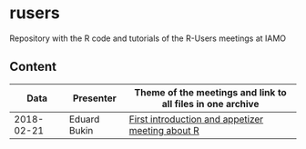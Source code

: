 # rusers

Repository with the R code and tutorials of the R-Users meetings at IAMO

## Content

Data          | Presenter                       | Theme of the meetings and link to all files in one archive
--------------|---------------------------------|------------------------------
2018-02-21    | Eduard Bukin                    | [First introduction and appetizer meeting about R](https://minhaskamal.github.io/DownGit/#/home?url=https://github.com/EBukin/rusersgroup/tree/master/2018-02-21-first-meeting-introduction)

